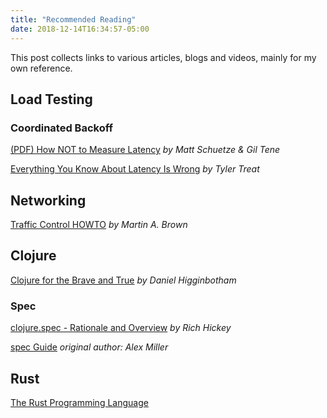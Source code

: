 ```yaml
---
title: "Recommended Reading"
date: 2018-12-14T16:34:57-05:00
---
```


This post collects links to various articles, blogs and videos, mainly for my
own reference.

## Load Testing

### Coordinated Backoff

[(PDF) How NOT to Measure Latency](https://www.azul.com/files/HowNotToMeasureLatency_LLSummit_NYC_12Nov2013.pdf)
_by Matt Schuetze & Gil Tene_

[Everything You Know About Latency Is Wrong](https://bravenewgeek.com/everything-you-know-about-latency-is-wrong/)
_by Tyler Treat_

## Networking

[Traffic Control HOWTO](http://linux-ip.net/articles/Traffic-Control-HOWTO/)
_by Martin A. Brown_

## Clojure

[Clojure for the Brave and True](https://www.braveclojure.com/clojure-for-the-brave-and-true/)
_by Daniel Higginbotham_

### Spec

[clojure.spec - Rationale and Overview](https://clojure.org/about/spec)
_by Rich Hickey_

[spec Guide](https://clojure.org/guides/spec)
_original author: Alex Miller_

## Rust

[The Rust Programming Language](https://doc.rust-lang.org/book/)
